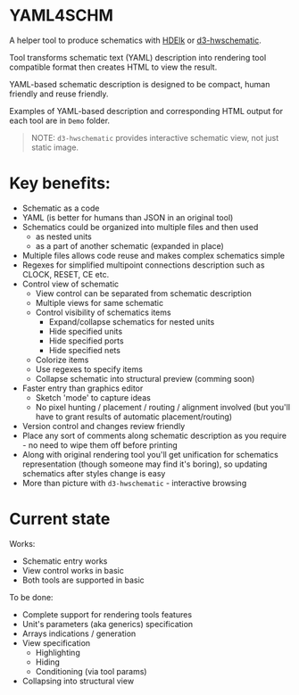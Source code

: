 # YAML4SCHM
A helper tool to produce schematics
with [HDElk](https://davidthings.github.io/hdelk/)
or [d3-hwschematic](https://https://github.com/Nic30/d3-hwschematic).

Tool transforms schematic text (YAML) description into rendering tool
compatible format then creates HTML to view the result.

YAML-based schematic description is designed to be compact, human friendly and
reuse friendly.

Examples of YAML-based description and corresponding HTML output for each tool
are in `Demo` folder.

> NOTE: `d3-hwschematic` provides interactive schematic view, not just static
> image.

# Key benefits:
* Schematic as a code
* YAML (is better for humans than JSON in an original tool)
* Schematics could be organized into multiple files and then used
  * as nested units
  * as a part of another schematic (expanded in place)
* Multiple files allows code reuse and makes complex schematics simple
* Regexes for simplified multipoint connections description such as
  CLOCK, RESET, CE etc.
* Control view of schematic
  * View control can be separated from schematic description
  * Multiple views for same schematic
  * Control visibility of schematics items
    * Expand/collapse schematics for nested units
    * Hide specified units
    * Hide specified ports
    * Hide specified nets
  * Colorize items
  * Use regexes to specify items
  * Collapse schematic into structural preview (comming soon)
* Faster entry than graphics editor
  * Sketch 'mode' to capture ideas
  * No pixel hunting / placement / routing / alignment involved
    (but you'll have to grant results of automatic placement/routing)
* Version control and changes review friendly
* Place any sort of comments along schematic description as you require -
  no need to wipe them off before printing
* Along with original rendering tool you'll get unification for schematics representation
  (though someone may find it's boring), so updating schematics after styles
  change is easy
* More than picture with `d3-hwschematic` - interactive browsing

# Current state

Works:
* Schematic entry works
* View control works in basic
* Both tools are supported in basic

To be done:
* Complete support for rendering tools features
* Unit's parameters (aka generics) specification
* Arrays indications / generation
* View specification
  * Highlighting
  * Hiding
  * Conditioning (via tool params)
* Collapsing into structural view
